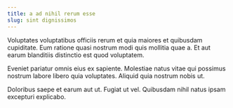 ```yaml
---
title: a ad nihil rerum esse
slug: sint dignissimos
---
```


Voluptates voluptatibus officiis rerum et quia maiores et quibusdam cupiditate. Eum ratione quasi nostrum modi quis mollitia quae a. Et aut earum blanditiis distinctio est quod voluptatem.

Eveniet pariatur omnis eius ex sapiente. Molestiae natus vitae qui possimus nostrum labore libero quia voluptates. Aliquid quia nostrum nobis ut.

Doloribus saepe et earum aut ut. Fugiat ut vel. Quibusdam nihil natus ipsam excepturi explicabo.

